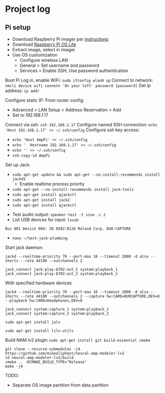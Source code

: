 # Project log

## Pi setup

- Download Raspberry Pi imager per [instructions](https://www.raspberrypi.com/software/)
- Download [Raspberry Pi OS Lite](https://www.raspberrypi.com/software/operating-systems/#raspberry-pi-os-32-bit)
- Extract image, select in imager
- Use OS customization
  - Configure wireless LAN
  - General > Set username and password
  - Services > Enable SSH, Use password authentication

Boot Pi
Log in, enable WiFi: `sudo ifconfig wlan0 up`
Connect to network: `nmcli device wifi connetn 'On your left' password [password]`
Get ip address: `ip addr`

Configure static IP:
From router config:
- Advanced > LAN Setup > Address Reservation > Add
- Set to 192.168.1.17

Connect via ssh: `ssh 192.168.1.17`
Configure named SSH connection: `echo 'Host 192.168.1.17' >> ~/.ssh/config`
Configure ssh key access:
  - `echo 'Host AmpPi' >> ~/.ssh/config`
  - `echo '  Hostname 192.168.1.17' >> ~/.ssh/config`
  - `echo '' >> ~/.ssh/config`
  - `ssh-copy-id AmpPi`

Set up Jack:
- `sudo apt-get update && sudo apt-get --no-install-recommends install jackd1`
  - Enable realtime process priority
- `sudo apt-get --no-install-recommends install jack-tools`
- `sudo apt-get install qjackctl`
- `sudo apt-get install jack2`
- `sudo apt-get install qjackctl`
<!-- - `sudo apt-get install python3-jack-client` -->
- Test audio output: `speaker-test -t sine -c 2`
- List USB devices for input: `lsusb`
```
Bus 001 Device 004: ID 0582:012b Roland Corp. DUO-CAPTURE
```
- `nano ~/test-jack-plumbing`

Start jack daemon:

`jackd --realtime-priority 70 --port-max 16 --timeout 2000 -d alsa --shorts --rate 44100 --outchannels 2`

```
jack_connect jack-play-6702:out_1 system:playback_1
jack_connect jack-play-6702:out_2 system:playback_2
```

With specified hardware devices
```
jackd --realtime-priority 70 --port-max 16 --timeout 2000 -d alsa --shorts --rate 44100 --outchannels 2 --capture hw:CARD=DUOCAPTURE,DEV=0 --playback hw:CARD=Headphones,DEV=0
```

```
jack_connect system:capture_1 system:playback_1
jack_connect system:capture_2 system:playback_2
```

`sudo apt-get install jalv`

`sudo apt-get install lilv-utils`

Build NAM lv2 plugin
`sudo apt-get install git build-essential cmake`
```
git clone --recurse-submodules -j4 https://github.com/mikeoliphant/neural-amp-modeler-lv2
cd neural-amp-modeler-lv2/build
cmake .. -DCMAKE_BUILD_TYPE="Release"
make -j4
```

TODO:
- Separate OS image partition from data partition

